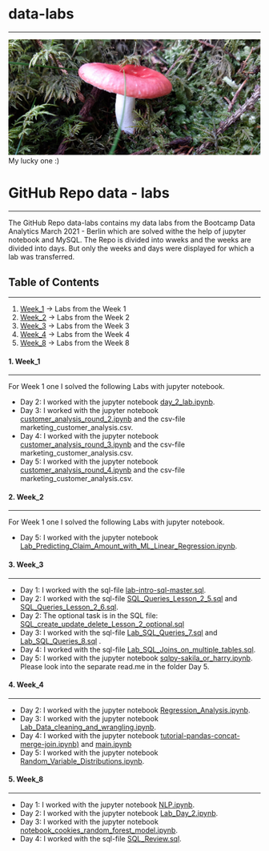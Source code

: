 # data-labs
***

![pilz](pilz.jpg)
My lucky one :)


# GitHub Repo data - labs
***

The GitHub Repo data-labs contains my data labs from the Bootcamp Data Analytics March 2021 - Berlin which are solved withe the help of jupyter notebook and MySQL.
The Repo is divided into wweks and the weeks are divided into days. But only the weeks and days were displayed for which a lab was transferred.

## Table of Contents
***
1. [Week_1](#Week_1) -> Labs from the Week 1
2. [Week_2](#Week_2) -> Labs from the Week 2
3. [Week_3](#Week_3) -> Labs from the Week 3
4. [Week_4](#Week_4) -> Labs from the Week 4
5. [Week_8](#Week_8) -> Labs from the Week 8

<a name="Week_1"></a>
#### 1. Week_1
***
For Week 1 one I solved the following Labs with jupyter notebook.

- Day 2: I worked with the jupyter notebook [day_2_lab.ipynb](https://github.com/AnjaFechner/data-labs/blob/main/Week_1/Day_2/day_2_lab.ipynb).
- Day 3: I worked with the jupyter notebook [customer_analysis_round_2.ipynb](https://github.com/AnjaFechner/data-labs/blob/main/Week_1/Day_3/customer_analysis_round_2.ipynb) and the csv-file
marketing_customer_analysis.csv.
- Day 4: I worked with the jupyter notebook [customer_analysis_round_3.ipynb](https://github.com/AnjaFechner/data-labs/blob/main/Week_1/Day_4/customer_analysis_round_3.ipynb) and the csv-file
marketing_customer_analysis.csv.
- Day 5: I worked with the jupyter notebook [customer_analysis_round_4.ipynb](https://github.com/AnjaFechner/data-labs/blob/main/Week_1/Day_5/customer_analysis_round_4.ipynb) and the csv-file
marketing_customer_analysis.csv.

<a name="Week_2"></a>
#### 2. Week_2
***

For Week 1 one I solved the following Labs with jupyter notebook.

- Day 5: I worked with the jupyter notebook [Lab_Predicting_Claim_Amount_with_ML_Linear_Regression.ipynb](https://github.com/AnjaFechner/data-labs/blob/main/Week_2/Day_5/Lab_Predicting_Claim_Amount_with_ML_Linear_Regression.ipynb).

<a name="Week_3"></a>
#### 3. Week_3
***
- Day 1: I worked with the sql-file [lab-intro-sql-master.sql](https://github.com/AnjaFechner/data-labs/tree/main/Week_3/Day_1/lab-intro-sql-master).
- Day 2: I worked with the sql-file [SQL_Queries_Lesson_2_5.sql](https://github.com/AnjaFechner/data-labs/blob/main/Week_3/Day_2/SQL_Queries_Lesson_2_5.sql) and [SQL_Queries_Lesson_2_6.sql](https://github.com/AnjaFechner/data-labs/blob/main/Week_3/Day_2/SQL_Queries_Lesson_2_6.sql).
- Day 2: The optional task is in the SQL file: [SQL_create_update_delete_Lesson_2_optional.sql](https://github.com/AnjaFechner/data-labs/blob/main/Week_3/Day_2/SQL_create_update_delete_Lesson_2_optional.sql)
- Day 3: I worked with the sql-file [Lab_SQL_Queries_7.sql](https://github.com/AnjaFechner/data-labs/blob/main/Week_3/Day_3/Lab_SQL_Queries_7.sql) and [Lab_SQL_Queries_8.sql](https://github.com/AnjaFechner/data-labs/blob/main/Week_3/Day_3/Lab_SQL_Queries_8.sql) .
- Day 4: I worked with the sql-file [Lab_SQL_Joins_on_multiple_tables.sql](https://github.com/AnjaFechner/data-labs/blob/main/Week_3/Day_4/Lab_SQL_Joins_on_multiple_tables.sql).
- Day 5: I worked with the jupyter notebook [sqlpy-sakila_or_harry.ipynb](https://github.com/AnjaFechner/data-labs/blob/main/Week_3/Day_5/sqlpy-sakila_or_harry.ipynb). Please look into the separate read.me in the folder Day 5.


<a name="Week_4"></a>
#### 4. Week_4
***

- Day 2: I worked with the jupyter notebook [Regression_Analysis.ipynb](https://github.com/AnjaFechner/data-labs/blob/main/Week_4/Day_2/Regression_Analysis.ipynb).
- Day 3: I worked with the jupyter notebook [Lab_Data_cleaning_and_wrangling.ipynb](https://github.com/AnjaFechner/data-labs/blob/main/Week_4/Day_3/Lab_Data_cleaning_and_wrangling.ipynb).
- Day 4: I worked with the jupyter notebook [tutorial-pandas-concat-merge-join.ipynb)](https://github.com/AnjaFechner/data-labs/blob/main/Week_4/Day_4/tutorial-pandas-concat-merge-join.ipynb) and [main.ipynb](https://github.com/AnjaFechner/data-labs/blob/main/Week_4/Day_4/main.ipynb)
- Day 5: I worked with the jupyter notebook [Random_Variable_Distributions.ipynb](https://github.com/AnjaFechner/data-labs/blob/main/Week_4/Day_5/Random_Variable_Distributions.ipynb).

<a name="Week_8"></a>
#### 5. Week_8
***

- Day 1: I worked with the jupyter notebook [NLP.ipynb](https://github.com/AnjaFechner/data-labs/blob/main/Week_8/Day_1/NLP.ipynb).
- Day 2: I worked with the jupyter notebook [Lab_Day_2.ipynb](https://github.com/AnjaFechner/data-labs/blob/main/Week_8/Day_2/Lab_Day_2.ipynb).
- Day 3: I worked with the jupyter notebook [notebook_cookies_random_forest_model.ipynb](https://github.com/AnjaFechner/data-labs/blob/main/Week_8/Day_3/notebook_cookies_random_forest_model.ipynb).
- Day 4: I worked with the sql-file [SQL_Review.sql](https://github.com/AnjaFechner/data-labs/blob/main/Week_8/Day_3/SQL_Review.sql).